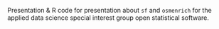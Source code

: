 Presentation & R code for presentation about `sf` and `osmenrich` for the applied data science special interest group open statistical software.

